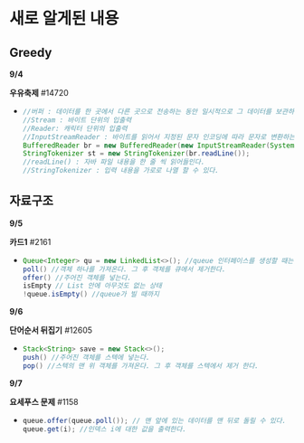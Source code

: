 #  새로 알게된 내용







## Greedy

**9/4**

**우유축제** #14720

* ```java
  //버퍼 : 데이터를 한 곳에서 다른 곳으로 전송하는 동안 일시적으로 그 데이터를 보관하는 임시 메모리 영역
  //Stream : 바이트 단위의 입출력
  //Reader: 캐릭터 단위의 입출력
  //InputStreamReader : 바이트를 읽어서 지정된 문자 인코딩에 따라 문자로 변환하는데 사용한다.
  BufferedReader br = new BufferedReader(new InputStreamReader(System.in));
  StringTokenizer st = new StringTokenizer(br.readLine());
  //readLine() : 자바 파일 내용을 한 줄 씩 읽어들인다.
  //StringTokenizer : 입력 내용을 가로로 나열 할 수 있다.
  ```



## 자료구조

**9/5**

**카드1** #2161

* ```java
  Queue<Integer> qu = new LinkedList<>(); //queue 인터페이스를 생성할 때는 LinkedList를 사용한다.
  poll() //객체 하나를 가져온다. 그 후 객체를 큐에서 제거한다.
  offer() //주어진 객체를 넣는다.
  isEmpty // List 안에 아무것도 없는 상태
  !queue.isEmpty() //queue가 빌 때까지
  ```

**9/6**

**단어순서 뒤집기** #12605

* ```java
  Stack<String> save = new Stack<>();
  push() //주어진 객체를 스텍에 넣는다.
  pop() //스텍의 맨 위 객체를 가져온다. 그 후 객체를 스텍에서 제거 한다.
  ```

**9/7**

**요세푸스 문제** #1158

* ```java
  queue.offer(queue.poll()); // 맨 앞에 있는 데이터를 맨 뒤로 돌릴 수 있다.
  queue.get(i); //인덱스 i에 대한 값을 출력한다.
  ```